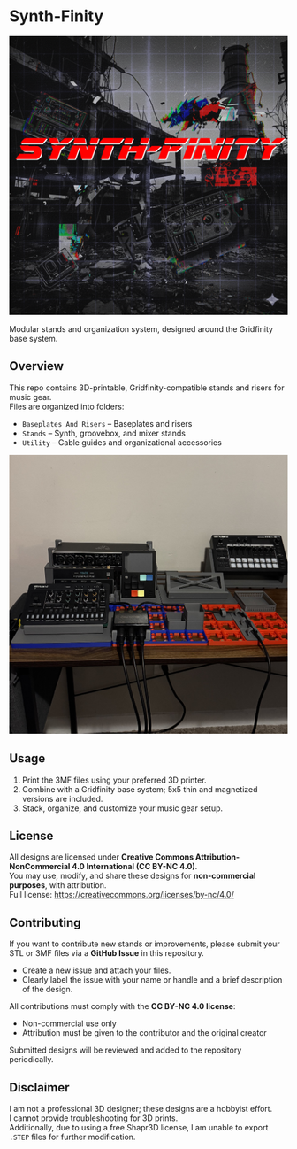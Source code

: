 # Synth-Finity

![Logo](Media/Logo.png)

Modular stands and organization system, designed around the Gridfinity base system.

## Overview

This repo contains 3D-printable, Gridfinity-compatible stands and risers for music gear.  
Files are organized into folders:

- `Baseplates And Risers` – Baseplates and risers  
- `Stands` – Synth, groovebox, and mixer stands  
- `Utility` – Cable guides and organizational accessories  

![Preview of SynthFinity stands](Media/Preview.jpeg)

## Usage

1. Print the 3MF files using your preferred 3D printer.  
2. Combine with a Gridfinity base system; 5x5 thin and magnetized versions are included.  
3. Stack, organize, and customize your music gear setup.  

## License

All designs are licensed under **Creative Commons Attribution-NonCommercial 4.0 International (CC BY-NC 4.0)**.  
You may use, modify, and share these designs for **non-commercial purposes**, with attribution.  
Full license: https://creativecommons.org/licenses/by-nc/4.0/

## Contributing

If you want to contribute new stands or improvements, please submit your STL or 3MF files via a **GitHub Issue** in this repository.  

- Create a new issue and attach your files.  
- Clearly label the issue with your name or handle and a brief description of the design.  

All contributions must comply with the **CC BY-NC 4.0 license**:  
- Non-commercial use only  
- Attribution must be given to the contributor and the original creator  

Submitted designs will be reviewed and added to the repository periodically.


## Disclaimer

I am not a professional 3D designer; these designs are a hobbyist effort.  
I cannot provide troubleshooting for 3D prints.  
Additionally, due to using a free Shapr3D license, I am unable to export `.STEP` files for further modification.




